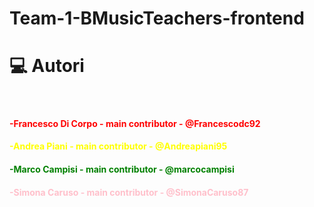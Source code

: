 # Team-1-BMusicTeachers-frontend

<h1 align="left">💻 Autori</h1>

<br>

<h4 class="color-red">-Francesco Di Corpo - main contributor - @Francescodc92</h4>
<h4 style="color: yellow">-Andrea Piani - main contributor - @Andreapiani95</h4>
<h4 style="color: green">-Marco Campisi - main contributor - @marcocampisi</h4>
<h4 style="color: pink">-Simona Caruso - main contributor - @SimonaCaruso87</h4>


<style>
  .color-red {
        color:red;
    }
  
</style>


